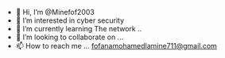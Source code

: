 - 👋 Hi, I’m @Minefof2003
- 👀 I’m interested in cyber security 
- 🌱 I’m currently learning The network ..
- 💞️ I’m looking to collaborate on ...
- 📫 How to reach me ...
fofanamohamedlamine711@gmail.com 
<!---
Minefof2003/Minefof2003 is a ✨ special ✨ repository because its `README.md` (this file) appears on your GitHub profile.
You can click the Preview link to take a look at your changes.
--->
